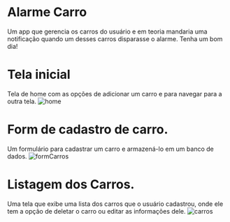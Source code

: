 # Alarme Carro
  Um app que gerencia os carros do usuário e em teoria mandaria uma notificação quando um desses carros disparasse o alarme.
  Tenha um bom dia!

# Tela inicial
  Tela de home com as opções de adicionar um carro e para navegar para a outra tela.
  ![home](https://github.com/BomDia16/AlarmeCarro/assets/138690638/f2456819-98b1-4a81-90e1-753c26d46875)

# Form de cadastro de carro.
  Um formulário para cadastrar um carro e armazená-lo em um banco de dados.
  ![formCarros](https://github.com/BomDia16/AlarmeCarro/assets/138690638/bdc55cb6-3bf3-44b7-9baf-cdf49963bb52)

# Listagem dos Carros.
  Uma tela que exibe uma lista dos carros que o usuário cadastrou, onde ele tem a opção de deletar o carro ou editar as informações dele.
  ![carros](https://github.com/BomDia16/AlarmeCarro/assets/138690638/ab520fb0-712f-4c74-a1ba-52c1ca52f591)
